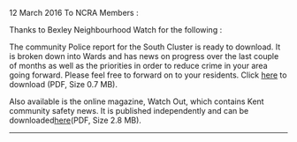 12 March 2016 To NCRA Members :

Thanks to Bexley Neighbourhood Watch for the following :

The community Police report for the South Cluster is ready to download. It is broken down into Wards and has news on progress over the last couple of months as well as the priorities in order to reduce crime in your area going forward. Please feel free to forward on to your residents. Click [here](https://gallery.mailchimp.com/88647f3f2d75d1196f5d558ad/files/south_cluster_newsletter_march_2016.pdf) to download (PDF, Size 0.7 MB).

Also available is the online magazine, Watch Out, which contains Kent community safety news. It is published independently and can be downloaded[here](https://gallery.mailchimp.com/88647f3f2d75d1196f5d558ad/files/watch_out_kent_march_2016.pdf)(PDF, Size 2.8 MB).

---
